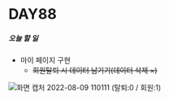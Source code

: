 # DAY88

##### 오늘 할 일
* 마이 페이지 구현
  * ~~회원탈퇴 시 데이터 남기기(데이터 삭제 ×)~~


![화면 캡처 2022-08-09 110111](https://user-images.githubusercontent.com/103159709/183547515-9e5d9df4-9893-4b03-bec7-3b422c542b27.png)
(탈퇴:0 / 회원:1)
